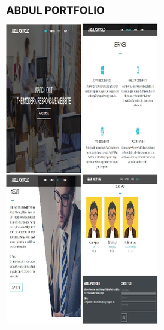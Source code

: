 # ABDUL PORTFOLIO
<img src="images/screenshots/Capture1.jpg" width="200px" height="400px"> 
<img src="images/screenshots/Capture2.jpg" width="200px" height="400px">
<img src="images/screenshots/Capture3.jpg" width="200px" height="400px">
<img src="images/screenshots/Capture4.jpg" width="200px" height="400px">
